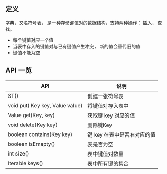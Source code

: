 ## 定义

字典，又名符号表， 是一种存储键值对的数据结构，支持两种操作： 插入， 查找。

- 每个键值对应一个值
- 当表中存入的键值对与已有键值产生冲突， 新的值会替代旧的值
- 键值不能为空


## API 一览

API | 说明
--- | ---
ST() | 创建一张符号表
void put( Key key, Value value) | 将键值对存入表中
Value get(Key, key) | 获取键 key 对应的值
void delete(Key key) | 删除键Key
boolean contains(Key key) | 键 key 在表中是否右对应的值
boolean isEmapty() | 表是否为空
int size() | 表中键值对数量
Iterable<Key> keys() | 表中所有键的集合


